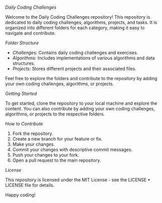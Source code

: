 *Daily Coding Challenges*

Welcome to the Daily Coding Challenges repository! This repository is dedicated to daily coding challenges, algorithms, projects, and tasks. It is organized into different folders for each category, making it easy to navigate and contribute.

*Folder Structure*

- *Challenges*: Contains daily coding challenges and exercises.
- *Algorithms*: Includes implementations of various algorithms and data structures.
- *Projects*: Stores different projects and their associated files.

Feel free to explore the folders and contribute to the repository by adding your own coding challenges, algorithms, or projects.

*Getting Started*

To get started, clone the repository to your local machine and explore the content. You can also contribute by adding your own coding challenges, algorithms, or projects to the respective folders.

*How to Contribute*

1. Fork the repository.
2. Create a new branch for your feature or fix.
3. Make your changes.
4. Commit your changes with descriptive commit messages.
5. Push your changes to your fork.
6. Open a pull request to the main repository.

*License*

This repository is licensed under the MIT License - see the LICENSE • LICENSE file for details.

Happy coding!
